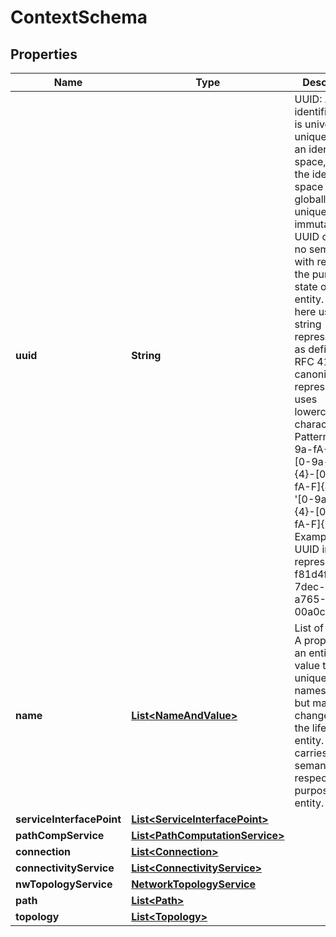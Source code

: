 
# ContextSchema

## Properties
Name | Type | Description | Notes
------------ | ------------- | ------------- | -------------
**uuid** | **String** | UUID: An identifier that is universally unique within an identifier space, where the identifier space is itself globally unique, and immutable. An UUID carries no semantics with respect to the purpose or state of the entity. UUID here uses string representation as defined in RFC 4122.  The canonical representation uses lowercase characters. Pattern: [0-9a-fA-F]{8}-[0-9a-fA-F]{4}-[0-9a-fA-F]{4}-&#39; + &#39;[0-9a-fA-F]{4}-[0-9a-fA-F]{12}  Example of a UUID in string representation: f81d4fae-7dec-11d0-a765-00a0c91e6bf6 |  [optional]
**name** | [**List&lt;NameAndValue&gt;**](NameAndValue.md) | List of names. A property of an entity with a value that is unique in some namespace but may change during the life of the entity. A name carries no semantics with respect to the purpose of the entity. |  [optional]
**serviceInterfacePoint** | [**List&lt;ServiceInterfacePoint&gt;**](ServiceInterfacePoint.md) |  |  [optional]
**pathCompService** | [**List&lt;PathComputationService&gt;**](PathComputationService.md) |  |  [optional]
**connection** | [**List&lt;Connection&gt;**](Connection.md) |  |  [optional]
**connectivityService** | [**List&lt;ConnectivityService&gt;**](ConnectivityService.md) |  |  [optional]
**nwTopologyService** | [**NetworkTopologyService**](NetworkTopologyService.md) |  |  [optional]
**path** | [**List&lt;Path&gt;**](Path.md) |  |  [optional]
**topology** | [**List&lt;Topology&gt;**](Topology.md) |  |  [optional]



